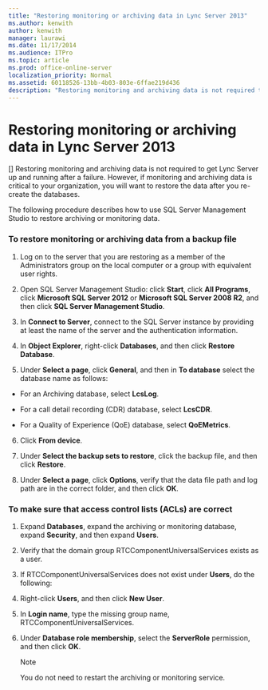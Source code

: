 ```yaml
---
title: "Restoring monitoring or archiving data in Lync Server 2013"
ms.author: kenwith
author: kenwith
manager: laurawi
ms.date: 11/17/2014
ms.audience: ITPro
ms.topic: article
ms.prod: office-online-server
localization_priority: Normal
ms.assetid: 60118526-13bb-4b03-803e-6ffae219d436
description: "Restoring monitoring and archiving data is not required to get Lync Server up and running after a failure. However, if monitoring and archiving data is critical to your organization, you will want to restore the data after you re-create the databases."
---
```


# Restoring monitoring or archiving data in Lync Server 2013
[]
Restoring monitoring and archiving data is not required to get Lync Server up and running after a failure. However, if monitoring and archiving data is critical to your organization, you will want to restore the data after you re-create the databases. 
  
The following procedure describes how to use SQL Server Management Studio to restore archiving or monitoring data.
  
### To restore monitoring or archiving data from a backup file

1. Log on to the server that you are restoring as a member of the Administrators group on the local computer or a group with equivalent user rights.
    
2. Open SQL Server Management Studio: click **Start**, click **All Programs**, click **Microsoft SQL Server 2012** or **Microsoft SQL Server 2008 R2**, and then click **SQL Server Management Studio**.
    
3. In **Connect to Server**, connect to the SQL Server instance by providing at least the name of the server and the authentication information.
    
4. In **Object Explorer**, right-click **Databases**, and then click **Restore Database**.
    
5. Under **Select a page**, click **General**, and then in **To database** select the database name as follows: 
    
  - For an Archiving database, select **LcsLog**. 
    
  - For a call detail recording (CDR) database, select **LcsCDR**.
    
  - For a Quality of Experience (QoE) database, select **QoEMetrics**.
    
6. Click **From device**.
    
7. Under **Select the backup sets to restore**, click the backup file, and then click **Restore**.
    
8. Under **Select a page**, click **Options**, verify that the data file path and log path are in the correct folder, and then click **OK**.
    
### To make sure that access control lists (ACLs) are correct

1. Expand **Databases**, expand the archiving or monitoring database, expand **Security**, and then expand **Users**.
    
2. Verify that the domain group RTCComponentUniversalServices exists as a user.
    
3. If RTCComponentUniversalServices does not exist under **Users**, do the following:
    
1. Right-click **Users**, and then click **New User**.
    
2. In **Login name**, type the missing group name, RTCComponentUniversalServices.
    
3. Under **Database role membership**, select the **ServerRole** permission, and then click **OK**.
    
    > [!NOTE]
    > You do not need to restart the archiving or monitoring service. 
  

